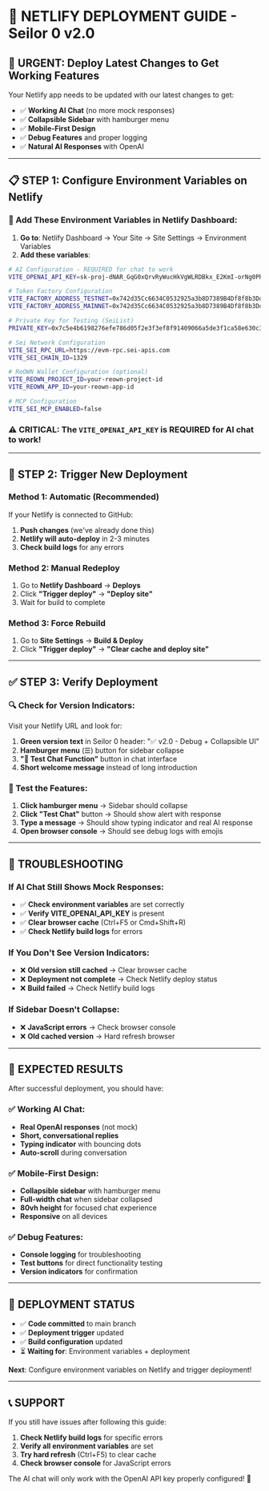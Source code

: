 # 🚀 NETLIFY DEPLOYMENT GUIDE - Seilor 0 v2.0

## 🎯 **URGENT: Deploy Latest Changes to Get Working Features**

Your Netlify app needs to be updated with our latest changes to get:
- ✅ **Working AI Chat** (no more mock responses)
- ✅ **Collapsible Sidebar** with hamburger menu
- ✅ **Mobile-First Design** 
- ✅ **Debug Features** and proper logging
- ✅ **Natural AI Responses** with OpenAI

---

## 📋 **STEP 1: Configure Environment Variables on Netlify**

### **🔐 Add These Environment Variables in Netlify Dashboard:**

1. **Go to**: Netlify Dashboard → Your Site → Site Settings → Environment Variables
2. **Add these variables**:

```bash
# AI Configuration - REQUIRED for chat to work
VITE_OPENAI_API_KEY=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

# Token Factory Configuration
VITE_FACTORY_ADDRESS_TESTNET=0x742d35Cc6634C0532925a3b8D7389B4Df8f8b3Dd
VITE_FACTORY_ADDRESS_MAINNET=0x742d35Cc6634C0532925a3b8D7389B4Df8f8b3Dd

# Private Key for Testing (SeiList)
PRIVATE_KEY=0x7c5e4b6198276efe786d05f2e3f3ef8f91409066a5de3f1ca58e630c3445c684

# Sei Network Configuration
VITE_SEI_RPC_URL=https://evm-rpc.sei-apis.com
VITE_SEI_CHAIN_ID=1329

# ReOWN Wallet Configuration (optional)
VITE_REOWN_PROJECT_ID=your-reown-project-id
VITE_REOWN_APP_ID=your-reown-app-id

# MCP Configuration
VITE_SEI_MCP_ENABLED=false
```

### **⚠️ CRITICAL: The `VITE_OPENAI_API_KEY` is REQUIRED for AI chat to work!**

---

## 🔄 **STEP 2: Trigger New Deployment**

### **Method 1: Automatic (Recommended)**
If your Netlify is connected to GitHub:
1. **Push changes** (we've already done this)
2. **Netlify will auto-deploy** in 2-3 minutes
3. **Check build logs** for any errors

### **Method 2: Manual Redeploy**
1. Go to **Netlify Dashboard** → **Deploys**
2. Click **"Trigger deploy"** → **"Deploy site"**
3. Wait for build to complete

### **Method 3: Force Rebuild**
1. Go to **Site Settings** → **Build & Deploy**
2. Click **"Trigger deploy"** → **"Clear cache and deploy site"**

---

## ✅ **STEP 3: Verify Deployment**

### **🔍 Check for Version Indicators:**
Visit your Netlify URL and look for:

1. **Green version text** in Seilor 0 header: "✅ v2.0 - Debug + Collapsible UI"
2. **Hamburger menu** (☰) button for sidebar collapse
3. **"🧪 Test Chat Function"** button in chat interface
4. **Short welcome message** instead of long introduction

### **🧪 Test the Features:**
1. **Click hamburger menu** → Sidebar should collapse
2. **Click "Test Chat"** button → Should show alert with response
3. **Type a message** → Should show typing indicator and real AI response
4. **Open browser console** → Should see debug logs with emojis

---

## 🚨 **TROUBLESHOOTING**

### **If AI Chat Still Shows Mock Responses:**
- ✅ **Check environment variables** are set correctly
- ✅ **Verify VITE_OPENAI_API_KEY** is present
- ✅ **Clear browser cache** (Ctrl+F5 or Cmd+Shift+R)
- ✅ **Check Netlify build logs** for errors

### **If You Don't See Version Indicators:**
- ❌ **Old version still cached** → Clear browser cache
- ❌ **Deployment not complete** → Check Netlify deploy status
- ❌ **Build failed** → Check Netlify build logs

### **If Sidebar Doesn't Collapse:**
- ❌ **JavaScript errors** → Check browser console
- ❌ **Old cached version** → Hard refresh browser

---

## 🎯 **EXPECTED RESULTS**

After successful deployment, you should have:

### **✅ Working AI Chat:**
- **Real OpenAI responses** (not mock)
- **Short, conversational replies** 
- **Typing indicator** with bouncing dots
- **Auto-scroll** during conversation

### **✅ Mobile-First Design:**
- **Collapsible sidebar** with hamburger menu
- **Full-width chat** when sidebar collapsed
- **80vh height** for focused chat experience
- **Responsive** on all devices

### **✅ Debug Features:**
- **Console logging** for troubleshooting
- **Test buttons** for direct functionality testing
- **Version indicators** for confirmation

---

## 🚀 **DEPLOYMENT STATUS**

- ✅ **Code committed** to main branch
- ✅ **Deployment trigger** updated
- ✅ **Build configuration** updated
- ⏳ **Waiting for**: Environment variables + deployment

**Next**: Configure environment variables on Netlify and trigger deployment!

---

## 📞 **SUPPORT**

If you still have issues after following this guide:
1. **Check Netlify build logs** for specific errors
2. **Verify all environment variables** are set
3. **Try hard refresh** (Ctrl+F5) to clear cache
4. **Check browser console** for JavaScript errors

The AI chat will only work with the OpenAI API key properly configured! 🔑